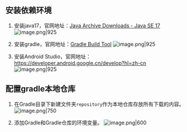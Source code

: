 ## 安装依赖环境
1. 安装java17，官网地址：[Java Archive Downloads - Java SE 17](https://www.oracle.com/java/technologies/javase/jdk17-archive-downloads.html)
![image.png|925](https://cdn.jsdelivr.net/gh/xuezhaorong/Picgo//Source/fix-dir/picgo/picgo-clipboard-images/2024/12/08/17-50-36-5eb52a7ef2a7618590e5a0e1bc8c4146-20241208175035-7e4a8d.png)

2. 安装gradle，官网地址：[Gradle Build Tool](https://gradle.org/)
![image.png|925](https://cdn.jsdelivr.net/gh/xuezhaorong/Picgo//Source/fix-dir/picgo/picgo-clipboard-images/2024/12/08/17-52-36-29ea86e4c7d66826cdc373ab619e3c41-20241208175235-d847d5.png)


3. 安装Android Studio，官网地址：https://developer.android.google.cn/develop?hl=zh-cn
![image.png|925](https://cdn.jsdelivr.net/gh/xuezhaorong/Picgo//Source/fix-dir/picgo/picgo-clipboard-images/2024/12/08/17-54-25-6fdbaa5ad81270421295e791869ae792-20241208175424-a66872.png)

## 配置gradle本地仓库
1. 在Gradle目录下新建文件夹`repository`作为本地仓库存放所有下载的内容。
![image.png|750](https://cdn.jsdelivr.net/gh/xuezhaorong/Picgo//Source/fix-dir/picgo/picgo-clipboard-images/2024/12/08/17-56-03-7517a4622fd3b484ec8c8b1e91ab8ac2-20241208175602-7f3680.png)

2. 添加Gradle和Gradle仓库的环境变量。
![image.png|600](https://cdn.jsdelivr.net/gh/xuezhaorong/Picgo//Source/fix-dir/picgo/picgo-clipboard-images/2024/12/08/17-58-29-2d01030fb4a10b59007af61633907cd0-20241208175829-77de19.png)



